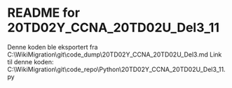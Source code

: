 # README for 20TD02Y_CCNA_20TD02U_Del3_11
Denne koden ble eksportert fra C:\WikiMigration\git\code_dump\20TD02Y_CCNA_20TD02U_Del3.md
Link til denne koden: C:\WikiMigration\git\code_repo\Python\20TD02Y_CCNA_20TD02U_Del3_11.py
